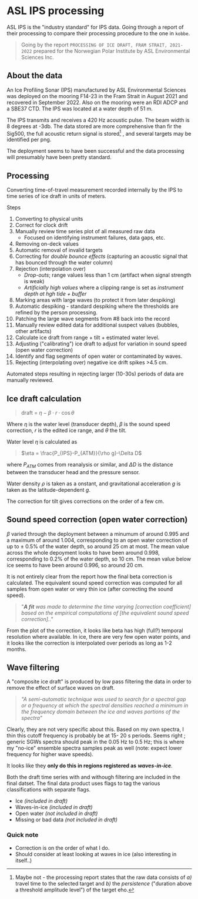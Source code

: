 # ASL IPS processing

ASL IPS is the "industry standard" for IPS data. Going through a report of their processing to compare their processing procedure to the one in `kobbe`.

> Going by the report `PROCESSING OF ICE DRAFT, FRAM STRAIT, 2021-2022` prepared for the Norwegian Polar Institute by ASL Environmental Sciences Inc.

## About the data

An Ice Profiling Sonar (IPS) manufactured by ASL Environmental Sciences was deployed on the mooring F14-23 in the Fram Strait in August 2021 and recovered in September 2022. Also on the mooring were an RDI ADCP and a SBE37 CTD. The IPS was located at a water depth of 51 m.

The IPS transmits and receives a 420 Hz acoustic pulse. The beam width is 8 degrees at -3db. The data stored are more comprehensive than fir the Sig500, the full acoustic return signal is stored[^tag] , and several targets may be identified per png.

The deployment seems to have been successful and the data processing will presumably have been pretty standard.

[^tag]: Maybe not - the processing report states that the raw data consists of *a)* travel time to the selected target and *b)* the *persistence* ("duration above a threshold amplitude level") of the target eho.

## Processing

Converting time-of-travel measurement recorded internally by the IPS to time series of ice draft in units of meters.

Steps

1. Converting to physical units
2. Correct for clock drift
3. Manually review time series plot of all measured raw data
    - Focused on identifying instrument failures, data gaps, etc.
4. Removing on-deck values
5. Automatic removal of invalid targets
6. Correcting for *double bounce effects* (capturing an acoustic signal that has bounced through the water column)
7. Rejection (interpolation over)
    - *Drop-outs*; range values less than 1 cm (artifact when signal strength is weak)
    - *Artificially high values* where a clipping range is set as *instrument depth at hgh tide + buffer*
8. Marking areas with large waves (to protect it from later despiking)
9. Automatic despiking - standard despiking where the thresholds are refined by the person processing.
10. Patching the large wave segments from #8 back into the record
11. Manually review edited data for additional suspect values (bubbles, other artifacts)
12.  Calculate ice draft from range + tilt + estimated water level.
13. Adjusting ("calibrating") ice draft to adjust for variation in sound speed (open water correction)
14. Identify and flag segments of open water or contaminated by waves.
15. Rejecting (interpolating over) negative ice drift spikes >4.5 cm.

Automated steps resulting in rejecting larger (10-30s) periods of data are manually reviewed.

## Ice draft calculation

> draft = $\eta- \beta\cdot r\cdot \cos \theta$

Where  $\eta$ is the water level (transducer depth), $\beta$ is the sound speed correction, $r$ is the edited ice range, and $\theta$ the tilt.

Water level $\eta$ is calculated as

> $\eta = \frac{P_{IPS}-P_{ATM}}{\rho g}-\Delta D$

where $P_{ATM}$ comes from reanalysis or similar, and $\Delta D$ is the distance between the transducer head and the pressure sensor.

Water density $\rho$ is taken as a onstant, and gravitational acceleration $g$ is taken as the latitude-dependent $g$.

The correction for tilt gives corrections on the order of a few cm.

## Sound speed correction (open water correction)

$\beta$ varied through the deployment between a minumum of around 0.995 and a maximum of around 1.004, corresponding to an open water correction of up to $\pm$ 0.5% of the water depth, so around 25 cm at most. The mean value across the whole depoyment looks to have been around 0.998, corresponding to 0.2% of the water depth, so 10 cm. The mean value below ice seems to have been around 0.996, so around 20 cm.

It is not entirely clear from the report how the final beta correction is calculated. The equivalent sound speed correction was computed for all samples from open water or very thin ice (after correcting the sound speed).

> "***A fit*** *was made to determine the time varying [correction coefficient] based on the empirical computations of [the equivalent sound speed correction].."*

From the plot of the correction, it looks like beta has high (full?) temporal resolution where available. In ice, there are very few open water points, and it looks like the correction is interpolated over periods as long as 1-2 months.

## Wave filtering

A "composite ice draft" is produced by low pass filtering the data in order to remove the effect of surface waves on draft.

> *"A semi-automatic technique was used to search for a spectral gap or a frequency at which the spectral densities reached a minimum in the frequency domain between the ice and waves portions of the spectra"*

Clearly, they are not very specific about this. Based on my own spectra, I thin this cutoff frequency is probably be at 15- 20 s periods. Seems right ; generic SGWs spectra should peak in the 0.05 Hz to 0.5 Hz; this is where my "no-ice" ensemble spectra samples peak as well (note: expect lower frequency for higher wave speeds).

It looks like they **only do this in regions registered as** ***waves-in-ice***.

Both the draft time series with and withough filtering are included in the final datset. The final data product uses flags to tag the various classifications with separate flags.

- Ice *(included in draft)*
- Waves-in-ice *(included in draft)*
- Open water *(not included in draft)*
- Missing or bad data *(not included in draft)*

### Quick note

- Correction is on the order of what I do.
- Should consider at least looking at waves in ice (also interesting in itself..)
